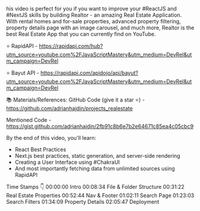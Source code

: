 his video is perfect for you if you want to improve your #ReactJS and #NextJS skills by building Realtor - an amazing Real Estate Application. With rental homes and for-sale properties, advanced property filtering, property details page with an image carousel, and much more, Realtor is the best Real Estate App that you can currently find on YouTube.

⭐ RapidAPI - https://rapidapi.com/hub?utm_source=youtube.com%2FJavaScriptMastery&utm_medium=DevRel&utm_campaign=DevRel


⭐ Bayut API - https://rapidapi.com/apidojo/api/bayut?utm_source=youtube.com%2FJavaScriptMastery&utm_medium=DevRel&utm_campaign=DevRel


📚 Materials/References:
GitHub Code (give it a star ⭐) - https://github.com/adrianhajdin/projects_realestate


Mentioned Code - https://gist.github.com/adrianhajdin/2fb91c8b6e7b2e64671c85ea4c05cbc9


By the end of this video, you'll learn:

- React Best Practices
- Next.js best practices, static generation, and server-side rendering
- Creating a User Interface using #ChakraUI
- And most importantly fetching data from unlimited sources using RapidAPI

Time Stamps 👇
00:00:00 Intro
00:08:34 File & Folder Structure
00:31:22 Real Estate Properties
00:52:44 Nav & Footer
01:02:11 Search Page
01:23:03 Search Filters
01:34:09 Property Details
02:05:47 Deployment
